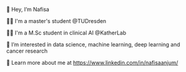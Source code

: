 
👋 Hey, I’m Nafisa 

👩‍💻 I'm a master's student @TUDresden

👨‍🎓 I'm a M.Sc student in clinical AI @KatherLab

👀 I’m interested in data science, machine learning, deep learning and cancer research

🔗 Learn more about me at https://www.linkedin.com/in/nafisaanjum/

